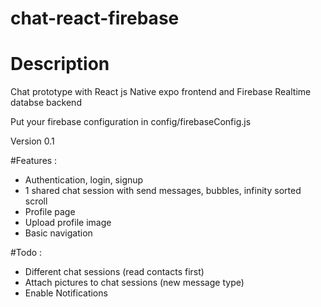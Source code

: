 # chat-react-firebase

# Description
Chat prototype with React js Native expo frontend and Firebase Realtime databse backend

Put your firebase configuration in config/firebaseConfig.js

Version 0.1

#Features :

* Authentication, login, signup
* 1 shared chat session with send messages,  bubbles, infinity sorted scroll
* Profile page
* Upload profile image
* Basic navigation
  

#Todo :

* Different chat sessions (read contacts first)
* Attach pictures to chat sessions (new message type)
* Enable Notifications